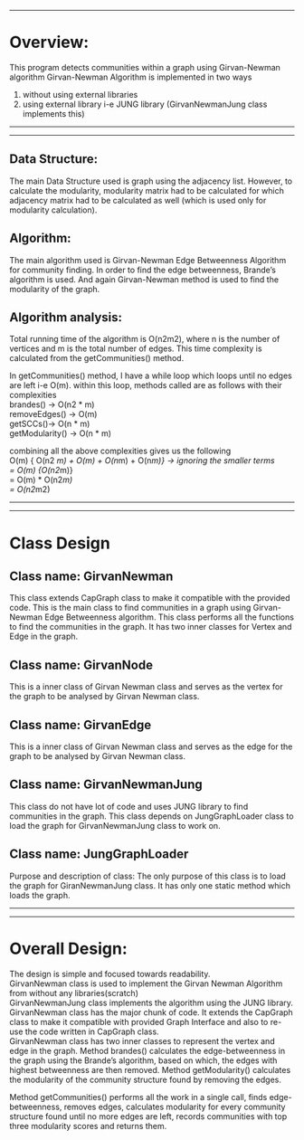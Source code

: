 

  
    
      
        
          
          


-------------------------------------------------------------------------------------------------------------------

Overview: 
==========
This program detects communities within a graph using Girvan-Newman algorithm
Girvan-Newman Algorithm is implemented in two ways

1. without using external libraries
2. using external library i-e JUNG library (GirvanNewmanJung class implements this)

----------------------------------------------------------------------------------------------------------------------

-------------------------------------------------------------------------------------------------------------------------

Data Structure: 
---------------
The main Data Structure used is graph using the adjacency list. However, to calculate the modularity, modularity matrix had to be calculated for which adjacency matrix had to be calculated as well (which is used only for modularity calculation).


Algorithm: 
-----------
The main algorithm used is Girvan-Newman Edge Betweenness Algorithm for community finding. In order to find the edge betweenness, Brande’s algorithm is used. And again Girvan-Newman method is used to find the modularity of the graph.


Algorithm analysis: 
--------------------
Total running time of the algorithm is O(n2m2), where n is the number of vertices and m is the total number of edges. 
This time complexity is calculated from the getCommunities() method.  

In getCommunities() method, I have a while loop which loops until no edges are left i-e O(m). within this loop, methods called   are as follows with their complexities  
brandes() -> 			O(n2 * m)  
removeEdges() -> 		O(m)  
getSCCs()->			O(n * m)  
getModularity() -> 		O(n * m)  
  
combining all the above complexities gives us the following  
O(m) { O(n2 *m) + O(m) + O(n*m) + O(n*m)} -> ignoring the smaller terms  
= O(m) {O(n2*m)}  
= O(m) * O(n2*m)  
= O(n2*m2)  
  
--------------------------------------------------------------------------------------------------------------------------


--------------------------------------------------------------------------------------------------------------------------
Class Design
=============

Class name: GirvanNewman
--------------------------
This class extends CapGraph class to make it compatible with the provided code. This is the main class to find communities in a graph using Girvan-Newman Edge Betweenness algorithm. This class performs all the functions to find the communities in the graph. It has two inner classes for Vertex and Edge in the graph.

Class name: GirvanNode  
--------------------------
This is a inner class of Girvan Newman class and serves as the vertex for the graph to be analysed by Girvan Newman class.

Class name: GirvanEdge  
------------------------
This is a inner class of Girvan Newman class and serves as the edge for the graph to be analysed by Girvan Newman class.

Class name: GirvanNewmanJung  
--------------------------------
This class do not have lot of code and uses JUNG library to find communities in the graph. This class depends on JungGraphLoader class to load the graph for GirvanNewmanJung class to work on.

Class name: JungGraphLoader  
--------------------------------
Purpose and description of class: The only purpose of this class is to load the graph for GiranNewmanJung class. It has only one static method which loads the graph.

-------------------------------------------------------------------------------------------------------------------------------
 
 
----------------------------------------------------------------------------------------------------------------------------------
Overall Design: 
=================
The design is simple and focused towards readability.  
GirvanNewman class is used to implement the Girvan Newman Algorithm from without any libraries(scratch)   
GirvanNewmanJung class implements the algorithm using the JUNG library.  
GirvanNewman class has the major chunk of code. It extends the CapGraph class to make it compatible with provided Graph Interface and also to re-use the code written in CapGraph class.  
GirvanNewman class has two inner classes to represent the vertex and edge in the graph. Method brandes() calculates the edge-betweenness in the graph using the Brande’s algorithm, based on which, the edges with highest betweenness are then removed. Method getModularity() calculates the modularity of the community structure found by removing the edges.   

Method getCommunities() performs all the work in a single call, finds edge-betweenness, removes edges, calculates modularity for every community structure found until no more edges are left, records communities with top three modularity scores and returns them.
